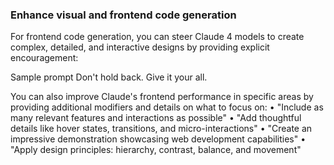 ### Enhance visual and frontend code generation
For frontend code generation, you can steer Claude 4 models to create complex, detailed, and interactive designs by providing explicit
encouragement:

Sample prompt
Don't hold back. Give it your all.

You can also improve Claude's frontend performance in specific areas by providing additional modifiers and details on what to focus on:
  • "Include as many relevant features and interactions as possible"
  • "Add thoughtful details like hover states, transitions, and micro-interactions"
  • "Create an impressive demonstration showcasing web development capabilities"
  • "Apply design principles: hierarchy, contrast, balance, and movement"
